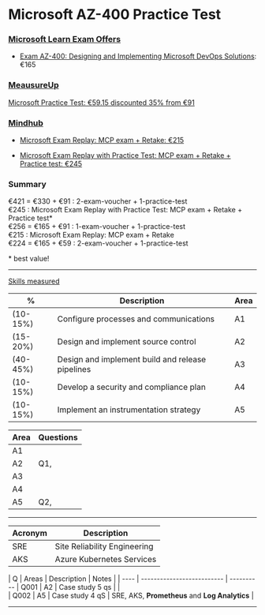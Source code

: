 

# Microsoft AZ-400 Practice Test

### [Microsoft Learn Exam Offers](https://learn.microsoft.com/en-us/credentials/certifications/deals)

- [Exam AZ-400: Designing and Implementing Microsoft DevOps Solutions](https://learn.microsoft.com/en-us/credentials/certifications/devops-engineer/):  €165

### [MeausureUp](https://pts.measureup.com/web/index.php#dashboard.php)

[Microsoft Practice Test: €59.15 discounted 35% from €91](https://www.measureup.com/catalogsearch/result/?q=AZ-400)

### [Mindhub](https://eu1.mindhub.com/myaccount)

- [Microsoft Exam Replay: MCP exam + Retake: €215](https://eu1.mindhub.com/microsoft-exam-replay-mcp-exam-plus-retake/p/Microsoft-Exam-Replay?utm_source=msftmarketing&utm_medium=msft_offers&utm_campaign=ExamReplayFY20&utm_term=ERFY20&utm_content=weblink3)  

- [Microsoft Exam Replay with Practice Test: MCP exam + Retake + Practice test: €245](https://eu1.mindhub.com/microsoft-exam-replay-with-practice-test-mcp-exam/p/Microsoft-Exam-Replay-PT)


### Summary

€421 = €330 +  €91 : 2-exam-voucher + 1-practice-test  
€245 : Microsoft Exam Replay with Practice Test: MCP exam + Retake + Practice test*  
€256 = €165 +  €91 : 1-exam-voucher + 1-practice-test  
€215 : Microsoft Exam Replay: MCP exam + Retake  
€224 = €165 +  €59 : 2-exam-voucher + 1-practice-test    
        
\* best value!

---

[Skills measured](https://learn.microsoft.com/en-us/credentials/certifications/exams/az-400/) 

| %        | Description                                         | Area |
| -------- | --------------------------------------------------- |----- |
| (10-15%) | Configure processes and communications              | A1   |
| (15-20%) | Design and implement source control                 | A2   |
| (40-45%) | Design and implement build and release pipelines    | A3   |
| (10-15%) | Develop a security and compliance plan              | A4   |
| (10-15%) | Implement an instrumentation strategy               | A5   |

| Area | Questions |
| ---- | --------------------------------------------------- |
| A1   | |
| A2   | Q1, |
| A3   | |
| A4   | |
| A5   | Q2, |

---

| Acronym | Description
| ----- | --------------------------------------------------- |
| SRE   | Site Reliability Engineering |
| AKS   | Azure Kubernetes Services |


| Q    | Areas  | Description       | Notes      |
| ---- | -------------------------- | ----------
| Q001 | A2     | Case study 5 qs   |       |   
| Q002 | A5     | Case study 4 qS   | SRE, AKS, **Prometheus** and  **Log Analytics**  |


---
